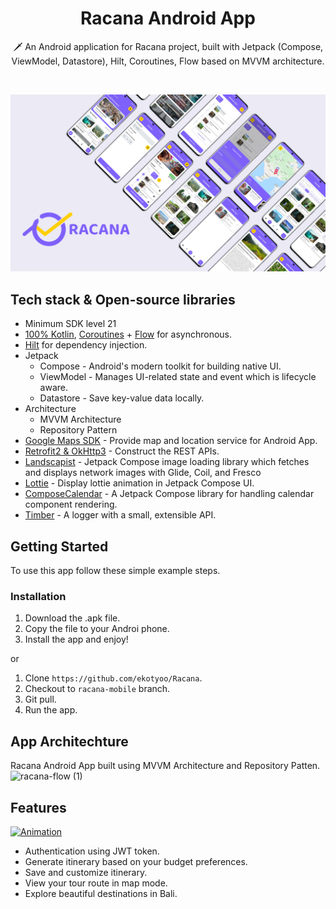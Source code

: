 <h1 align="center">Racana Android App</h1>

<p align="center">  
🗡️ An Android application for Racana project, built with Jetpack (Compose, ViewModel, Datastore), Hilt, Coroutines, Flow based on MVVM architecture.
</p>
</br>

<p align="center">
<img src="hero.jpg"/>
</p>

## Tech stack & Open-source libraries

- Minimum SDK level 21
- [100% Kotlin](https://kotlinlang.org/), [Coroutines](https://github.com/Kotlin/kotlinx.coroutines) + [Flow](https://kotlin.github.io/kotlinx.coroutines/kotlinx-coroutines-core/kotlinx.coroutines.flow/) for asynchronous.
- [Hilt](https://dagger.dev/hilt/) for dependency injection.
- Jetpack
  - Compose - Android's modern toolkit for building native UI.   
  - ViewModel - Manages UI-related state and event which is lifecycle aware.
  - Datastore - Save key-value data locally.
- Architecture
  - MVVM Architecture
  - Repository Pattern
- [Google Maps SDK](https://developers.google.com/maps/documentation/android-sdk/overview) - Provide map and location service for Android App.
- [Retrofit2 & OkHttp3](https://github.com/square/retrofit) - Construct the REST APIs.
- [Landscapist](https://github.com/skydoves/landscapist) -  Jetpack Compose image loading library which fetches and displays network images with Glide, Coil, and Fresco
- [Lottie](https://github.com/airbnb/lottie/) - Display lottie animation in Jetpack Compose UI.
- [ComposeCalendar](https://github.com/boguszpawlowski/ComposeCalendar) - A Jetpack Compose library for handling calendar component rendering.
- [Timber](https://github.com/JakeWharton/timber) - A logger with a small, extensible API.

## Getting Started

To use this app follow these simple example steps.

### Installation

1. Download the .apk file.
2. Copy the file to your Androi phone.
3. Install the app and enjoy!

or

1. Clone `https://github.com/ekotyoo/Racana`.
2. Checkout to `racana-mobile` branch.
3. Git pull.
4. Run the app.

## App Architechture
Racana Android App built using MVVM Architecture and Repository Patten.
![racana-flow (1)](https://user-images.githubusercontent.com/70650963/173214848-4564c880-be0a-411f-a713-ea48d4364820.png)

## Features
<a href="https://github.com/ekotyoo/Racana">
    <img src="overview-animation.gif" alt="Animation" width="25%" height="25%">
</a>

* Authentication using JWT token.
* Generate itinerary based on your budget preferences.
* Save and customize itinerary.
* View your tour route in map mode.
* Explore beautiful destinations in Bali.


